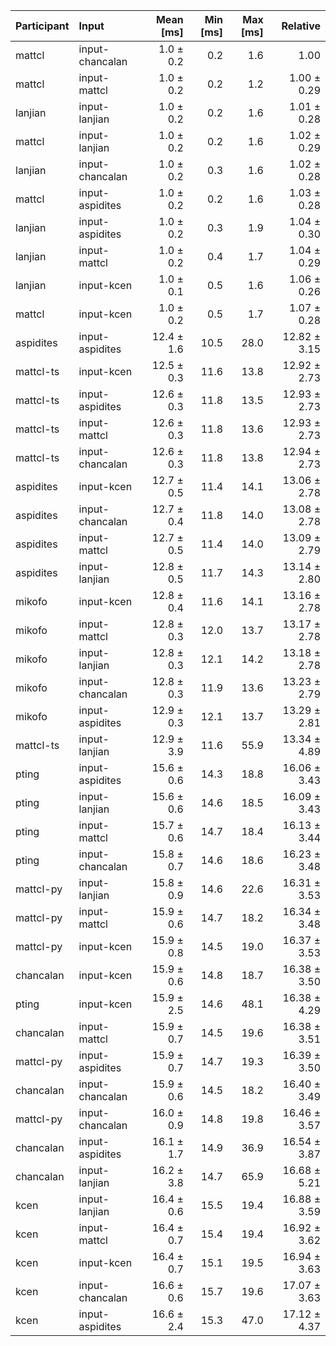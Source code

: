| Participant | Input | Mean [ms] | Min [ms] | Max [ms] | Relative |
|:---|:---|---:|---:|---:|---:|
| mattcl | input-chancalan | 1.0 ± 0.2 | 0.2 | 1.6 | 1.00 |
| mattcl | input-mattcl | 1.0 ± 0.2 | 0.2 | 1.2 | 1.00 ± 0.29 |
| lanjian | input-lanjian | 1.0 ± 0.2 | 0.2 | 1.6 | 1.01 ± 0.28 |
| mattcl | input-lanjian | 1.0 ± 0.2 | 0.2 | 1.6 | 1.02 ± 0.29 |
| lanjian | input-chancalan | 1.0 ± 0.2 | 0.3 | 1.6 | 1.02 ± 0.28 |
| mattcl | input-aspidites | 1.0 ± 0.2 | 0.2 | 1.6 | 1.03 ± 0.28 |
| lanjian | input-aspidites | 1.0 ± 0.2 | 0.3 | 1.9 | 1.04 ± 0.30 |
| lanjian | input-mattcl | 1.0 ± 0.2 | 0.4 | 1.7 | 1.04 ± 0.29 |
| lanjian | input-kcen | 1.0 ± 0.1 | 0.5 | 1.6 | 1.06 ± 0.26 |
| mattcl | input-kcen | 1.0 ± 0.2 | 0.5 | 1.7 | 1.07 ± 0.28 |
| aspidites | input-aspidites | 12.4 ± 1.6 | 10.5 | 28.0 | 12.82 ± 3.15 |
| mattcl-ts | input-kcen | 12.5 ± 0.3 | 11.6 | 13.8 | 12.92 ± 2.73 |
| mattcl-ts | input-aspidites | 12.6 ± 0.3 | 11.8 | 13.5 | 12.93 ± 2.73 |
| mattcl-ts | input-mattcl | 12.6 ± 0.3 | 11.8 | 13.6 | 12.93 ± 2.73 |
| mattcl-ts | input-chancalan | 12.6 ± 0.3 | 11.8 | 13.8 | 12.94 ± 2.73 |
| aspidites | input-kcen | 12.7 ± 0.5 | 11.4 | 14.1 | 13.06 ± 2.78 |
| aspidites | input-chancalan | 12.7 ± 0.4 | 11.8 | 14.0 | 13.08 ± 2.78 |
| aspidites | input-mattcl | 12.7 ± 0.5 | 11.4 | 14.0 | 13.09 ± 2.79 |
| aspidites | input-lanjian | 12.8 ± 0.5 | 11.7 | 14.3 | 13.14 ± 2.80 |
| mikofo | input-kcen | 12.8 ± 0.4 | 11.6 | 14.1 | 13.16 ± 2.78 |
| mikofo | input-mattcl | 12.8 ± 0.3 | 12.0 | 13.7 | 13.17 ± 2.78 |
| mikofo | input-lanjian | 12.8 ± 0.3 | 12.1 | 14.2 | 13.18 ± 2.78 |
| mikofo | input-chancalan | 12.8 ± 0.3 | 11.9 | 13.6 | 13.23 ± 2.79 |
| mikofo | input-aspidites | 12.9 ± 0.3 | 12.1 | 13.7 | 13.29 ± 2.81 |
| mattcl-ts | input-lanjian | 12.9 ± 3.9 | 11.6 | 55.9 | 13.34 ± 4.89 |
| pting | input-aspidites | 15.6 ± 0.6 | 14.3 | 18.8 | 16.06 ± 3.43 |
| pting | input-lanjian | 15.6 ± 0.6 | 14.6 | 18.5 | 16.09 ± 3.43 |
| pting | input-mattcl | 15.7 ± 0.6 | 14.7 | 18.4 | 16.13 ± 3.44 |
| pting | input-chancalan | 15.8 ± 0.7 | 14.6 | 18.6 | 16.23 ± 3.48 |
| mattcl-py | input-lanjian | 15.8 ± 0.9 | 14.6 | 22.6 | 16.31 ± 3.53 |
| mattcl-py | input-mattcl | 15.9 ± 0.6 | 14.7 | 18.2 | 16.34 ± 3.48 |
| mattcl-py | input-kcen | 15.9 ± 0.8 | 14.5 | 19.0 | 16.37 ± 3.53 |
| chancalan | input-kcen | 15.9 ± 0.6 | 14.8 | 18.7 | 16.38 ± 3.50 |
| pting | input-kcen | 15.9 ± 2.5 | 14.6 | 48.1 | 16.38 ± 4.29 |
| chancalan | input-mattcl | 15.9 ± 0.7 | 14.5 | 19.6 | 16.38 ± 3.51 |
| mattcl-py | input-aspidites | 15.9 ± 0.7 | 14.7 | 19.3 | 16.39 ± 3.50 |
| chancalan | input-chancalan | 15.9 ± 0.6 | 14.5 | 18.2 | 16.40 ± 3.49 |
| mattcl-py | input-chancalan | 16.0 ± 0.9 | 14.8 | 19.8 | 16.46 ± 3.57 |
| chancalan | input-aspidites | 16.1 ± 1.7 | 14.9 | 36.9 | 16.54 ± 3.87 |
| chancalan | input-lanjian | 16.2 ± 3.8 | 14.7 | 65.9 | 16.68 ± 5.21 |
| kcen | input-lanjian | 16.4 ± 0.6 | 15.5 | 19.4 | 16.88 ± 3.59 |
| kcen | input-mattcl | 16.4 ± 0.7 | 15.4 | 19.4 | 16.92 ± 3.62 |
| kcen | input-kcen | 16.4 ± 0.7 | 15.1 | 19.5 | 16.94 ± 3.63 |
| kcen | input-chancalan | 16.6 ± 0.6 | 15.7 | 19.6 | 17.07 ± 3.63 |
| kcen | input-aspidites | 16.6 ± 2.4 | 15.3 | 47.0 | 17.12 ± 4.37 |
